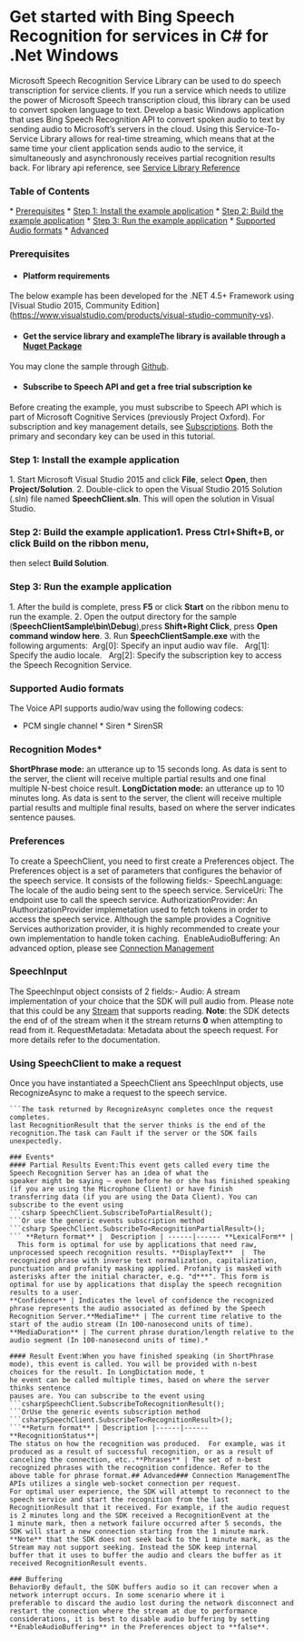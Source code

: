 <!-- NavPath: Bing Speech API/Speech Recognition/Service Library
LinkLabel: Get started in C#
Url: Speech-api/documentation/GetStarted/GetStartedCSharpServiceLibrary
Weight: 3 -->

# Get started with Bing Speech Recognition for services in C&#35; for .Net Windows
Microsoft Speech Recognition Service Library can be used to do speech transcription for service clients. If you run a service which needs 
to utilize the power of Microsoft Speech transcription cloud, this library can be used to convert spoken language to text. 
Develop a basic Windows application that uses Bing Speech Recognition API to convert spoken audio to text by sending audio to 
Microsoft’s servers in the cloud. Using this Service-To-Service Library allows for real-time streaming, which means that at the same time your client application sends audio to the service, it simultaneously and asynchronously receives partial recognition results back. For library api reference, see [Service Library Reference](https://cdn.rawgit.com/Microsoft/Cognitive-Speech-STT-ServiceLibrary/docs/index.html)

### Table of Contents
* [Prerequisites](#Prerequisites)
* [Step 1: Install the example application](#Step-1)
* [Step 2: Build the example application](#Step-2)
* [Step 3: Run the example application](#Step-3:-Run-the-example-application)
* [Supported Audio formats](#Supported-Audio-formats)
* [Advanced](#Advanced)

### <a name="Prerequisites">Prerequisites</a>
* #### Platform requirements
The below example has been developed for the .NET 4.5+ Framework using [Visual Studio 2015, Community Edition]
(https://www.visualstudio.com/products/visual-studio-community-vs).

* #### Get the service library and exampleThe library is available through a [Nuget Package](https://www.nuget.org/packages/Microsoft.Bing.Speech/2.0.1)
You may clone the sample through [Github](https://github.com/Microsoft/Cognitive-Speech-STT-ServiceLibrary). 

* #### Subscribe to Speech API and get a free trial subscription ke
Before creating the example, you must subscribe to Speech API which is part of Microsoft Cognitive Services (previously Project Oxford). For subscription and key management details, see [Subscriptions](https://www.microsoft.com/cognitive-services/en-us/sign-up). 
Both the primary and secondary key can be used in this tutorial.
### <a name="Step1">Step 1: Install the example application
1. Start Microsoft Visual Studio 2015 and click **File**, select **Open**, then **Project/Solution**.
2. Double-click to open the Visual Studio 2015 Solution (.sln) file named **SpeechClient.sln**. This will open the solution in 
Visual Studio.
### <a name="Step2"> Step 2: Build the example application1. Press Ctrl+Shift+B, or click **Build** on the ribbon menu, 
then select **Build Solution**.
### <a name="Step3">Step 3: Run the example application
1. After the build is complete, press **F5** or click **Start** on the ribbon menu to run the example.
2. Open the output directory for the sample (**SpeechClientSample\bin\Debug**),press **Shift+Right Click**, press **Open command window here**.
3. Run **SpeechClientSample.exe** with the following arguments: 
Arg[0]: Specify an input audio wav file.  
Arg[1]: Specify the audio locale.  
Arg[2]: Specify the subscription key to access the Speech Recognition Service.

### Supported Audio formats
The Voice API supports audio/wav using the following codecs: 
* PCM single channel * Siren * SirenSR

### Recognition Modes* 
**ShortPhrase mode:** an utterance up to 15 seconds long. As data is sent to the server, the client will receive multiple partial 
results and one final multiple N-best choice result.
**LongDictation mode:** an utterance up to 10 minutes long. As data is sent to the server, the client will receive multiple partial results and multiple final results, based on where the server indicates sentence pauses.

### <a name="Preferences">Preferences</a>
To create a SpeechClient, you need to first create a Preferences object. The Preferences object is a set of parameters
that configures the behavior of the speech service. It consists of the following fields:- SpeechLanguage: The locale of the audio being
sent to the speech service.
ServiceUri: The endpoint use to call the speech service.
AuthorizationProvider: An IAuthorizationProvider implemetation used to fetch tokens in order to access the speech service. Although the
sample provides a Cognitive Services authorization provider, it is highly recommended to create your own implementation to handle 
token caching.  
EnableAudioBuffering: An advanced option, please see [Connection Management](#connection-management)

### SpeechInput
The SpeechInput object consists of 2 fields:- 
Audio: A stream implementation of your choice that the SDK will pull audio from. Please note that this could be any [Stream](https://msdn.microsoft.com/en-us/library/system.io.stream(v=vs.110).aspx) that supports reading. **Note**: the SDK detects the end of of the stream when it the stream returns **0** when attempting to read from it.
RequestMetadata: Metadata about the speech request. For more details refer to the documentation.

### Using SpeechClient to make a request
Once you have instantiated a SpeechClient ans SpeechInput objects, use RecognizeAsync to make a request to the speech service. 
```charp var task = speechClient.RecognizeAsync(speechInput);
```The task returned by RecognizeAsync completes once the request completes. 
last RecognitionResult that the server thinks is the end of the recognition.The task can Fault if the server or the SDK fails 
unexpectedly.

### Events* 
#### Partial Results Event:This event gets called every time the Speech Recognition Server has an idea of what the
speaker might be saying – even before he or she has finished speaking (if you are using the Microphone Client) or have finish
transferring data (if you are using the Data Client). You can subscribe to the event using 
```csharp SpeechClient.SubscribeToPartialResult();
```Or use the generic events subscription method
```csharp SpeechClient.SubscribeTo<RecognitionPartialResult>();
``` **Return format** |  Description | ------|------ **LexicalForm** |  This form is optimal for use by applications that need raw,
unprocessed speech recognition results. **DisplayText**  |  The recognized phrase with inverse text normalization, capitalization, 
punctuation and profanity masking applied. Profanity is masked with asterisks after the initial character, e.g. "d***". This form is 
optimal for use by applications that display the speech recognition results to a user.
**Confidence** | Indicates the level of confidence the recognized phrase represents the audio associated as defined by the Speech 
Recognition Server.**MediaTime** | The current time relative to the start of the audio stream (In 100-nanosecond units of time).
**MediaDuration** | The current phrase duration/length relative to the audio segment (In 100-nanosecond units of time).* 

#### Result Event:When you have finished speaking (in ShortPhrase mode), this event is called. You will be provided with n-best 
choices for the result. In LongDictation mode, t
he event can be called multiple times, based on where the server thinks sentence 
pauses are. You can subscribe to the event using
```csharpSpeechClient.SubscribeToRecognitionResult();
```OrUse the generic events subscription method
```csharpSpeechClient.SubscribeTo<RecognitionResult>();
```**Return format** | Description |------|------**RecognitionStatus**|
The status on how the recognition was produced.  For example, was it produced as a result of successful recognition, or as a result of 
canceling the connection, etc..**Phrases** | The set of n-best recognized phrases with the recognition confidence. Refer to the 
above table for phrase format.## Advanced### Connection ManagementThe APIs utilizes a single web-socket connection per request. 
For optimal user experience, the SDK will attempt to reconnect to the speech service and start the recognition from the last
RecognitionResult that it received. For example, if the audio request is 2 minutes long and the SDK received a RecognitionEvent at the 
1 minute mark, then a network failure occurred after 5 seconds, the SDK will start a new connection starting from the 1 minute mark. 
**Note** that the SDK does not seek back to the 1 minute mark, as the Stream may not support seeking. Instead the SDK keep internal 
buffer that it uses to buffer the audio and clears the buffer as it received RecognitionResult events.

### Buffering 
BehaviorBy default, the SDK buffers audio so it can recover when a network interrupt occurs. In some scenario where it i
preferable to discard the audio lost during the network disconnect and restart the connection where the stream at due to performance 
considerations, it is best to disable audio buffering by setting **EnableAudioBuffering** in the Preferences object to **false**.
